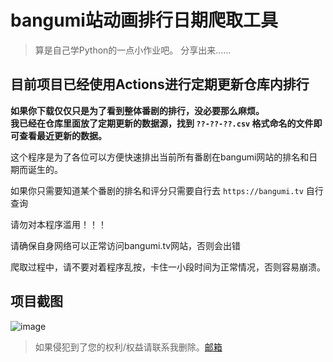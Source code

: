 # bangumi站动画排行日期爬取工具

> 算是自己学Python的一点小作业吧。
> 分享出来……
## 目前项目已经使用Actions进行定期更新仓库内排行  
**如果你下载仅仅只是为了看到整体番剧的排行，没必要那么麻烦。**  
**我已经在仓库里面放了定期更新的数据源，找到  `??-??-??.csv`  格式命名的文件即可查看最近更新的数据。**

这个程序是为了各位可以方便快速排出当前所有番剧在bangumi网站的排名和日期而诞生的。

如果你只需要知道某个番剧的排名和评分只需要自行去 `https://bangumi.tv` 自行查询

请勿对本程序滥用！！！

请确保自身网络可以正常访问bangumi.tv网站，否则会出错

爬取过程中，请不要对着程序乱按，卡住一小段时间为正常情况，否则容易崩溃。

## 项目截图
![image](https://github.com/systemannounce/bangumi_crawling_anime/assets/55303494/1adb9fd8-515b-4390-8c7c-6dfacbb47452)


> 如果侵犯到了您的权利/权益请联系我删除。[邮箱](mailto:copyright@systemannounce.com)


